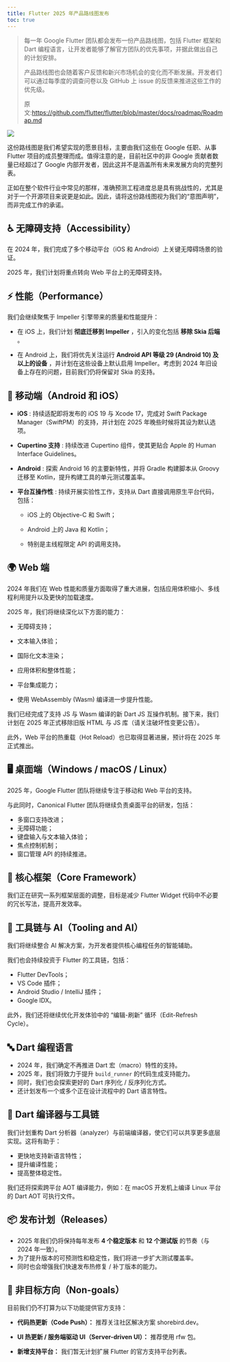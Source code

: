 ```yaml
---
title: Flutter 2025 年产品路线图发布
toc: true
---
```


> 每一年 Google Flutter 团队都会发布一份产品路线图，包括 Flutter 框架和 Dart 编程语言，让开发者能够了解官方团队的优先事项，并据此做出自己的计划安排。
>
>
>
> 产品路线图也会随着客户反馈和新兴市场机会的变化而不断发展。开发者们可以通过每季度的调查问卷以及 GitHub 上 issue 的反馈来推进这些工作的优先级。
>
>
>
> 原文:https://github.com/flutter/flutter/blob/master/docs/roadmap/Roadmap.md

![](https://img-s2.andfun.cn/devrel/posts/2025/04/4835c77c0418a.png)

这份路线图是我们希望实现的愿景目标，主要由我们这些在 Google 任职、从事 Flutter 项目的成员整理而成。值得注意的是，目前社区中的非 Google 贡献者数量已经超过了 Google 内部开发者，因此这并不是涵盖所有未来发展方向的完整列表。

正如在整个软件行业中常见的那样，准确预测工程进度总是具有挑战性的，尤其是对于一个开源项目来说更是如此。因此，请将这份路线图视为我们的“意图声明”，而非完成工作的承诺。

## ♿ 无障碍支持（Accessibility）

在 2024 年，我们完成了多个移动平台（iOS 和 Android）上关键无障碍场景的验证。

2025 年，我们计划将重点转向 Web 平台上的无障碍支持。

## ⚡ 性能（Performance）

我们会继续聚焦于 Impeller 引擎带来的质量和性能提升：

* 在 iOS 上，我们计划 **彻底迁移到 Impeller** ，引入的变化包括 **移除 Skia 后端** 。

* 在 Android 上，我们将优先关注运行 **Android API 等级 29 (Android 10) 及以上的设备** ，并计划在这些设备上默认启用 Impeller。考虑到 2024 年旧设备上存在的问题，目前我们仍将保留对 Skia 的支持。

## 📱 移动端（Android 和 iOS）

* **iOS** : 持续适配即将发布的 iOS 19 与 Xcode 17，完成对 Swift Package Manager（SwiftPM）的支持，并计划在 2025 年晚些时候将其设为默认选项。

* **Cupertino 支持** : 持续改进 Cupertino 组件，使其更贴合 Apple 的 Human Interface Guidelines。

* **Android** : 探索 Android 16 的主要新特性，并将 Gradle 构建脚本从 Groovy 迁移至 Kotlin，提升构建工具的单元测试覆盖率。

* **平台互操作性** : 持续开展实验性工作，支持从 Dart 直接调用原生平台代码，包括：

  * iOS 上的 Objective-C 和 Swift；

  * Android 上的 Java 和 Kotlin；

  * 特别是主线程限定 API 的调用支持。

## 🌍 Web 端

2024 年我们在 Web 性能和质量方面取得了重大进展，包括应用体积缩小、多线程利用提升以及更快的加载速度。

2025 年，我们将继续深化以下方面的能力：

* 无障碍支持；

* 文本输入体验；

* 国际化文本渲染；

* 应用体积和整体性能；

* 平台集成能力；

* 使用 WebAssembly (Wasm) 编译进一步提升性能。

我们已经完成了支持 JS 与 Wasm 编译的新 Dart JS 互操作机制。接下来，我们计划在 2025 年正式移除旧版 HTML 与 JS 库（请关注破坏性变更公告）。

此外，Web 平台的热重载（Hot Reload）也已取得显著进展，预计将在 2025 年正式推出。

## 🖥️ 桌面端（Windows / macOS / Linux）

2025 年，Google Flutter 团队将继续专注于移动和 Web 平台的支持。

与此同时，Canonical Flutter 团队将继续负责桌面平台的研发，包括：

* 多窗口支持改进；
* 无障碍功能；
* 键盘输入与文本输入体验；
* 焦点控制机制；
* 窗口管理 API 的持续推进。

## 🧱 核心框架（Core Framework）

我们正在研究一系列框架层面的调整，目标是减少 Flutter Widget 代码中不必要的冗长写法，提高开发效率。

## 🧠 工具链与 AI（Tooling and AI）

我们将继续整合 AI 解决方案，为开发者提供核心编程任务的智能辅助。

我们也会持续投资于 Flutter 的工具链，包括：

* Flutter DevTools；
* VS Code 插件；
* Android Studio / IntelliJ 插件；
* Google IDX。

此外，我们还将继续优化开发体验中的 “编辑-刷新” 循环（Edit-Refresh Cycle）。

## 🔤 Dart 编程语言

* 2024 年，我们确定不再推进 Dart 宏（macro）特性的支持。
* 2025 年，我们将致力于提升 `build_runner` 的代码生成支持能力。
* 同时，我们也会探索更好的 Dart 序列化 / 反序列化方式。
* 还计划发布一个或多个正在设计流程中的 Dart 语言特性。

## 🧰 Dart 编译器与工具链

我们计划重构 Dart 分析器（analyzer）与前端编译器，使它们可以共享更多底层实现。这将有助于：

* 更快地支持新语言特性；
* 提升编译性能；
* 提高整体稳定性。

我们还将探索跨平台 AOT 编译能力，例如：在 macOS 开发机上编译 Linux 平台的 Dart AOT 可执行文件。

## 📦 发布计划（Releases）

* 2025 年我们仍将保持每年发布 **4 个稳定版本** 和 **12 个测试版** 的节奏（与 2024 年一致）。
* 为了提升版本的可预测性和稳定性，我们将进一步扩大测试覆盖率。
* 同时也会增强我们快速发布热修复 / 补丁版本的能力。

## 🚫 非目标方向（Non-goals）

目前我们仍不打算为以下功能提供官方支持：

* **代码热更新（Code Push）：**
推荐关注社区解决方案 shorebird.dev。

* **UI 热更新 / 服务端驱动 UI（Server-driven UI）：**
推荐使用 rfw 包。

* **新增支持平台：**
我们暂无计划扩展 Flutter 的官方支持平台列表。
